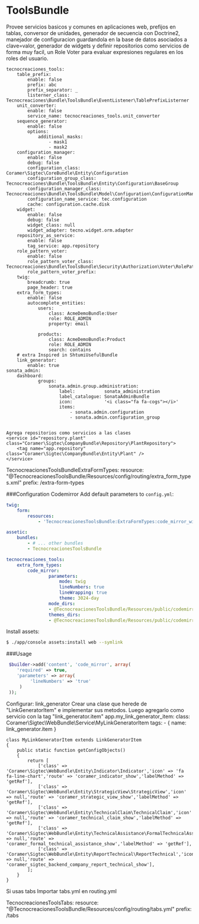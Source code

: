 ToolsBundle
===========
Provee servicios basicos y comunes en aplicaciones web, prefijos en tablas, conversor de unidades, generador de secuencia con Doctrine2,
manejador de configuracion guardandola en la base de datos asociados a clave=valor, generador de widgets y definir repositorios como servicios
de forma muy facil, un Role Voter para evaluar expresiones regulares en los roles del usuario.

    tecnocreaciones_tools:
        table_prefix:
            enable: false
            prefix: abc
            prefix_separator: _
            listerner_class: Tecnocreaciones\Bundle\ToolsBundle\EventListener\TablePrefixListerner
        unit_converter:
            enable: false
            service_name: tecnocreaciones_tools.unit_converter
        sequence_generator:
            enable: false
            options:
                additional_masks:
                    - mask1
                    - mask2
        configuration_manager:
            enable: false
            debug: false
            configuration_class: Coramer\Sigtec\CoreBundle\Entity\Configuration
            configuration_group_class: Tecnocreaciones\Bundle\ToolsBundle\Entity\Configuration\BaseGroup
            configuration_manager_class: Tecnocreaciones\Bundle\ToolsBundle\Model\Configuration\ConfigurationManager
            configuration_name_service: tec.configuration
            cache: configuration.cache.disk
        widget:
            enable: false
            debug: false
            widget_class: null
            widget_adapter: tecno.widget.orm.adapter
        repository_as_service:
            enable: false
            tag_service: app.repository
        role_pattern_voter:
            enable: false
            role_pattern_voter_class: Tecnocreaciones\Bundle\ToolsBundle\Security\Authorization\Voter\RolePatternVoter
            role_pattern_voter_prefix:
        twig:
            breadcrumb: true
            page_header: true
        extra_form_types:
            enable: false
            autocomplete_entities:
                users:
                    class: AcmeDemoBundle:User
                    role: ROLE_ADMIN
                    property: email

                products:
                    class: AcmeDemoBundle:Product
                    role: ROLE_ADMIN
                    search: contains
        # extra Inspired in ShtumiUsefulBundle
        link_generator:
            enable: true
    sonata_admin:
        dashboard:
                groups:
                    sonata.admin.group.administration:
                        label:           sonata_administration
                        label_catalogue: SonataAdminBundle
                        icon:            '<i class="fa fa-cogs"></i>'
                        items:
                            - sonata.admin.configuration
                            - sonata.admin.configuration_group


    Agrega repositorios como servicios a las clases
    <service id="repository.plant" class="Coramer\Sigtec\CompanyBundle\Repository\PlantRepository">
        <tag name="app.repository" class="Coramer\Sigtec\CompanyBundle\Entity\Plant" />
    </service>


TecnocreacionesToolsBundleExtraFormTypes:
    resource: "@TecnocreacionesToolsBundle/Resources/config/routing/extra_form_types.xml"
    prefix: /extra-form-types


###Configuration Codemirror
Add default parameters to `config.yml`:
``` yaml
twig:
    form:
        resources:
            - 'TecnocreacionesToolsBundle:ExtraFormTypes:code_mirror_widget.html.twig'

assetic:
    bundles:
        - # ... other bundles
        - TecnocreacionesToolsBundle

tecnocreaciones_tools:
    extra_form_types:
        code_mirror:
                parameters:
                    mode: twig
                    lineNumbers: true
                    lineWrapping: true
                    theme: 3024-day
                mode_dirs:
                - @TecnocreacionesToolsBundle/Resources/public/codemirror/js/mode
                themes_dirs:
                - @TecnocreacionesToolsBundle/Resources/public/codemirror/css/theme
```


Install assets:
``` bash
$ ./app/console assets:install web --symlink
```

###Usage
``` php
 $builder->add('content', 'code_mirror', array(
    'required' => true,
    'parameters' => array(
         'lineNumbers' => 'true'
     )
 ));
```


Configurar: link_generator
    Crear una clase que herede de "LinkGeneratorItem" e implementar sus metodos.
    Luego agregarlo como servicio con la tag "link_generator.item"
    app.my_link_generator_item:
        class: Coramer\Sigtec\WebBundle\Service\MyLinkGeneratorItem
        tags:
            - { name: link_generator.item }

    class MyLinkGeneratorItem extends LinkGeneratorItem
    {
        public static function getConfigObjects()
        {
            return [
                ['class' => 'Coramer\Sigtec\WebBundle\Entity\Indicator\Indicator','icon' => 'fa fa-line-chart','route' => 'coramer_indicator_show','labelMethod' => 'getRef'],
                ['class' => 'Coramer\Sigtec\WebBundle\Entity\StrategicView\StrategicView','icon' => null,'route' => 'coramer_strategic_view_show','labelMethod' => 'getRef'],
                ['class' => 'Coramer\Sigtec\WebBundle\Entity\TechnicalClaim\TechnicalClaim','icon' => null,'route' => 'coramer_technical_claim_show','labelMethod' => 'getRef'],
                ['class' => 'Coramer\Sigtec\WebBundle\Entity\TechnicalAssistance\FormalTechnicalAssistance','icon' => null,'route' => 'coramer_formal_technical_assistance_show','labelMethod' => 'getRef'],
                ['class' => 'Coramer\Sigtec\WebBundle\Entity\ReportTechnical\ReportTechnical','icon' => null,'route' => 'coramer_sigtec_backend_company_report_technical_show'],
            ];
        }
    }


Si usas tabs Importar tabs.yml en routing.yml

TecnocreacionesToolsTabs:
    resource: "@TecnocreacionesToolsBundle/Resources/config/routing/tabs.yml"
    prefix: /tabs
